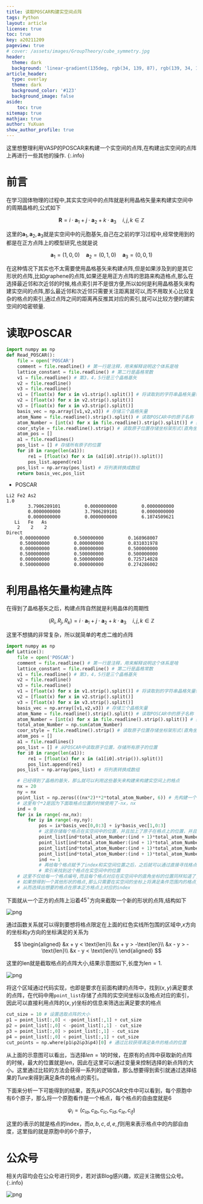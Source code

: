 ```yaml
---
title: 读取POSCAR构建实空间点阵
tags: Python 
layout: article
license: true
toc: true
key: a20211209
pageview: true
# cover: /assets/images/GroupTheory/cube_symmetry.jpg
header:
  theme: dark
  background: 'linear-gradient(135deg, rgb(34, 139, 87), rgb(139, 34, 139))'
article_header:
  type: overlay
  theme: dark
  background_color: '#123'
  background_image: false
aside:
    toc: true
sitemap: true
mathjax: true
author: YuXuan
show_author_profile: true
---
```

这里想整理利用VASP的POSCAR来构建一个实空间的点阵,在构建出实空间的点阵上再进行一些其他的操作.
{:.info}
<!--more-->
# 前言
在学习固体物理的过程中,其实实空间中的点阵就是利用晶格矢量来构建实空间中的周期晶格的,公式如下

$$
\mathbf{R}=i\cdot\mathbf{a}_1+j\cdot\mathbf{a}_2+k\cdot\mathbf{a}_3\quad i,j,k\in\mathbb{Z}
$$

这里的$\mathbf{a}_1,\mathbf{a}_2,\mathbf{a}_3$就是实空间中的元胞基矢,自己在之前的学习过程中,经常使用到的都是在正方点阵上的模型研究,也就是说

$$
\mathbf{a}_1=(1,0,0)\quad\mathbf{a}_2=(0,1,0)\quad\mathbf{a}_3=(0,0,1)
$$

在这种情况下其实也不太需要使用晶格基矢来构建点阵,但是如果涉及到的是其它形状的点阵,比如graphene的点阵,如果还是用正方点阵的思路来构造格点,那么在选择最近邻和次近邻的时候,格点索引并不是很方便,所以如何是利用晶格基矢来构建实空间的点阵,那么最近邻和次近邻只需要关注距离就可以,而不用取关心比较复杂的格点的索引,通过点阵之间的距离再反推其对应的索引,就可以比较方便的建实空间的哈密顿量.

# 读取POSCAR

```python
import numpy as np
def Read_POSCAR():
    file = open('POSCAR')
    comment = file.readline() # 第一行是注释，用来解释说明这个体系是啥
    lattice_constant = file.readline() # 第二行是晶格常数
    v1 = file.readline() # 第3，4，5行是三个晶格基矢
    v2 = file.readline() 
    v3 = file.readline() 
    v1 = [float(x) for x in v1.strip().split()] # 将读取到的字符串晶格矢量转换成浮点数
    v2 = [float(x) for x in v2.strip().split()]
    v3 = [float(x) for x in v3.strip().split()]
    basis_vec = np.array([v1,v2,v3]) # 存储三个晶格矢量
    atom_Name = file.readline().strip().split() # 读取POSCAR中的原子名称
    atom_Number = [int(x) for x in file.readline().strip().split()] # 获取每个原子对应的数目
    coor_style = file.readline().strip() # 读取原子位置存储坐标架形式(直角坐标还是分数坐标)
    atom_pos = []
    a1 = file.readlines()
    pos_list = [] # 存储所有原子的位置
    for i0 in range(len(a1)):
        re1 = [float(x) for x in (a1[i0].strip()).split()]
        pos_list.append(re1)
    pos_list = np.array(pos_list) # 将列表转换成数组
    return basis_vec,pos_list
```

- POSCAR
```shell
Li2 Fe2 As2
1.0
        3.7906289101         0.0000000000         0.0000000000
        0.0000000000         3.7906289101         0.0000000000
        0.0000000000         0.0000000000         6.1074509621
   Li   Fe   As
    2    2    2
Direct
     0.000000000         0.500000000         0.168968007
     0.500000000         0.000000000         0.831031978
     0.000000000         0.000000000         0.500000000
     0.500000000         0.500000000         0.500000000
     0.000000000         0.500000000         0.725714028
     0.500000000         0.000000000         0.274286002
```

# 利用晶格矢量构建点阵

在得到了晶格基矢之后，构建点阵自然就是利用晶体的周期性

$$
(R_i,R_j,R_k)=i\cdot\mathbf{a}_1+j\cdot\mathbf{a}_2+k\cdot\mathbf{a}_3\quad i,j,k\in\mathbb{Z}
$$

这里不想搞的非常复杂，所以就简单的考虑二维的点阵
```python
import numpy as np
def Lattice():
    file = open('POSCAR')
    comment = file.readline() # 第一行是注释，用来解释说明这个体系是啥
    lattice_constant = file.readline() # 第二行是晶格常数
    v1 = file.readline() # 第3，4，5行是三个晶格基矢
    v2 = file.readline() 
    v3 = file.readline() 
    v1 = [float(x) for x in v1.strip().split()] # 将读取到的字符串晶格矢量转换成浮点数
    v2 = [float(x) for x in v2.strip().split()]
    v3 = [float(x) for x in v3.strip().split()]
    basis_vec = np.array([v1,v2,v3]) # 存储三个晶格矢量
    atom_Name = file.readline().strip().split() # 读取POSCAR中的原子名称
    atom_Number = [int(x) for x in file.readline().strip().split()] # 获取每个原子对应的数目
    total_atom_Number = np.sum(atom_Number)
    coor_style = file.readline().strip() # 读取原子位置存储坐标架形式(直角坐标还是分数坐标)
    atom_pos = []
    a1 = file.readlines()
    pos_list = [] # 从POSCAR中读取原子位置，存储所有原子的位置
    for i0 in range(len(a1)):
        re1 = [float(x) for x in (a1[i0].strip()).split()]
        pos_list.append(re1)
    pos_list = np.array(pos_list) # 将列表转换成数组

    # 已经得到了晶格的基矢，那么就可以利用这些基矢来构建来构建实空间上的格点
    nx = 20
    ny = nx
    point_list = np.zeros(((nx*2)**2*total_atom_Number, 6)) # 先构建一个点阵，每个格点上面包含原子数目这个自由度(*atom_number)
    # 这里有个*2是因为下面取格点位置的时候使用了-nx，nx
    ind = 0
    for ix in range(-nx,nx):
        for iy in range(-ny,ny):
            pos = ix*basis_vec[0,0:3] + iy*basis_vec[1,0:3]
            # 这里存储每个格点在实空间中的位置，并且加上了原子在格点上的位置，并且分别给每个格点赋予了一个index
            point_list[ind*total_atom_Number:(ind + 1)*total_atom_Number, 0:3] = np.add(pos_list[:,0:3] ,pos) # 格点位置加原子位置
            point_list[ind*total_atom_Number:(ind + 1)*total_atom_Number, 3] = ix # 格点x方向索引
            point_list[ind*total_atom_Number:(ind + 1)*total_atom_Number, 4] = iy # 格点y方向索引
            point_list[ind*total_atom_Number:(ind + 1)*total_atom_Number, 5] = ind # 格点索引
            ind += 1
            # 再给每个格点赋予了index和实空间位置之后，之后就可以通过直接寻找格点在实空间中的位置，从而得到其索引，反过来也可以直接通过
            # 索引来找到这个格点在实空间中的位置
    # 这里不仅给每一个格点编号,而且每个格点对应在实空间中的直角坐标的位置同样知道了,这里初步构建的时候是给定了一个x,y方向格点数都是相同的
    # 如果想得到一个其他形状的格点,那么只需要在实空间的坐标上将满足条件范围内的格点,从实空间的位置上选定出来,这样就可以得到选定范围内的坐标
    # 从而选择出想要的格点在原本正方格点上对应的index
```
下面就从一个正方的点阵上沿着$45^\circ$方向来截取一个新的形状的点阵,结构如下

![png](../assets/images/wannier90/poscar-1.png)

通过函数关系就可以得到要想将格点限定在上面的红色实线所包围的区域中,$x$方向的坐标和$y$方向的坐标满足的关系为

$$
\begin{aligned}
&x + y < \text{len}\\
&x + y > -\text{len}\\
&x - y > -\text{len}\\
&x - y < \text{len}\\
\end{aligned}
$$

这里的$\text{len}$就是截取格点的点阵大小,结果示意图如下,长度为$\text{len} = 1$.

![png](/assets/images/wannier90/poscar-2.png)

将这个区域通过代码实现，也即是要求在前面构建的点阵中，找到$(x,y)$满足要求的点阵，在代码中用`point_list`存储了点阵的实空间坐标以及格点对应的索引，
因此可以直接利用点阵的$(x,y)$坐标的信息来筛选出满足要求的格点
```python
cut_size = 10 # 设置选取点阵的大小
p1 = point_list[:,0] < -point_list[:,1] + cut_size
p2 = point_list[:,0] < -point_list[:,1] - cut_size
p3 = point_list[:,0] > point_list[:,1] - cut_size
p4 = point_list[:,0] < point_list[:,1] + cut_size
cut_points = np.where(p1&p2&p3&p4)[0] # 通过比较获得满足条件的格点的位置
```
从上面的示意图可以看出，当选择$len=1$的时候，在原有的点阵中获取新的点阵的时候，最大的位置就是$len$，因此在这里可以通过变量来控制选择的新点阵的大小。这里通过比较的方法会获得一系列的逻辑值，那么想要得到索引就通过选择结果的$Ture$来得到满足条件的格点的索引。

下面来分析一下可能得到的结果，首先从POSCAR文件中可以看到，每个原胞中有6个原子，那么将一个原胞看作是一个格点，每个格点的自由度就是6

$$
\psi_i=(c_{ia},c_{ib},c_{ic},c_{id},c_{ie},c_{if})
$$

这里的$i$表示的就是格点的index，而$a,b,c,d,e,f$则用来表示格点中的内部自由度，这里指的就是原胞中的6个原子，

# 公众号
相关内容均会在公众号进行同步，若对该Blog感兴趣，欢迎关注微信公众号。
{:.info}

![png](/assets/images/qrcode.jpg)